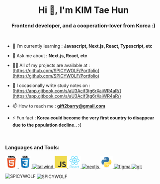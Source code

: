 <h1 align="center">Hi 👋, I'm KIM Tae Hun</h1>
<h3 align="center">Frontend developer, and a cooperation-lover from Korea :)</h3>
<br>

- 🌱 I’m currently learning : **Javascript, Next.js, React, Typescript, etc**

- 💬 Ask me about : **Next.js, React, etc**

- 👨‍💻 All of my projects are available at : [https://github.com/SPlCYWOLF/Portfolio](https://github.com/SPlCYWOLF/Portfolio)

- 📝 I occasionally write study notes on : [https://app.gitbook.com/s/aU3Acif3tg6rXaiWR4aR/](https://app.gitbook.com/s/aU3Acif3tg6rXaiWR4aR/)

- 📫 How to reach me : **gift2barry@gmail.com**

- ⚡ Fun fact : **Korea could become the very first country to disappear due to the population decline.. :(**
<br>

<h3 align="left">Languages and Tools:</h3>
<p align="left"> 
<a href="https://www.w3.org/html/" target="_blank" rel="noreferrer"> <img src="https://raw.githubusercontent.com/devicons/devicon/master/icons/html5/html5-original-wordmark.svg" alt="html5" width="40" height="40"/> 
</a>
<a href="https://www.w3schools.com/css/" target="_blank" rel="noreferrer"> <img src="https://raw.githubusercontent.com/devicons/devicon/master/icons/css3/css3-original-wordmark.svg" alt="css3" width="40" height="40"/> 
</a> 
<a href="https://tailwindcss.com/" target="_blank" rel="noreferrer"> <img src="https://www.vectorlogo.zone/logos/tailwindcss/tailwindcss-icon.svg" alt="tailwind" width="40" height="40"/> 
</a>
<a href="https://developer.mozilla.org/en-US/docs/Web/JavaScript" target="_blank" rel="noreferrer"> <img src="https://raw.githubusercontent.com/devicons/devicon/master/icons/javascript/javascript-original.svg" alt="javascript" width="40" height="40"/> 
</a>
<a href="https://reactjs.org/" target="_blank" rel="noreferrer"> <img src="https://raw.githubusercontent.com/devicons/devicon/master/icons/react/react-original-wordmark.svg" alt="react" width="40" height="40"/> 
</a> 
<a href="https://nextjs.org/" target="_blank" rel="noreferrer"> <img src="https://cdn.worldvectorlogo.com/logos/nextjs-2.svg" alt="nextjs" width="40" height="40"/>
</a> 
<a href="https://www.python.org" target="_blank" rel="noreferrer"> <img src="https://raw.githubusercontent.com/devicons/devicon/master/icons/python/python-original.svg" alt="python" width="40" height="40"/> 
</a> 
<a href="https://www.figma.com/" target="_blank" rel="noreferrer"> <img src="https://www.vectorlogo.zone/logos/figma/figma-icon.svg" alt="figma" width="40" height="40"/> 
</a> 
<a href="https://git-scm.com/" target="_blank" rel="noreferrer"> <img src="https://www.vectorlogo.zone/logos/git-scm/git-scm-icon.svg" alt="git" width="40" height="40"/> 
</a>
</p>

<p><img align="left" src="https://github-readme-stats.vercel.app/api/top-langs?username=SPlCYWOLF&show_icons=true&locale=en&layout=compact&theme=dark" alt="SPlCYWOLF" /></p>

<p>&nbsp;<img align="center" src="https://github-readme-stats.vercel.app/api?username=SPlCYWOLF&show_icons=true&locale=en&theme=dark" alt="SPlCYWOLF" width="420" /></p>

